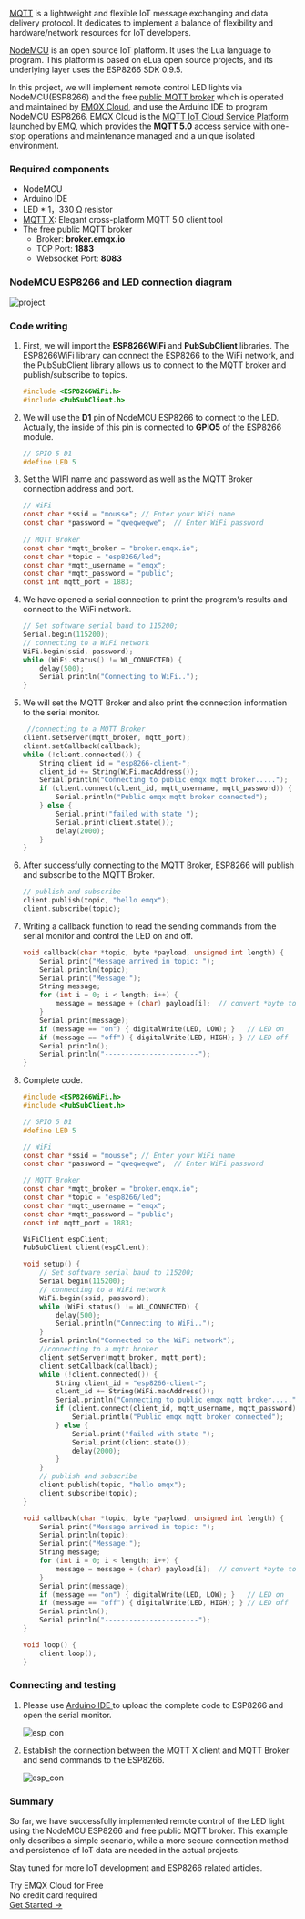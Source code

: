[MQTT](https://en.wikipedia.org/wiki/MQTT) is a lightweight and flexible IoT message exchanging and data delivery protocol. It dedicates to implement a balance of flexibility and hardware/network resources for IoT developers.

[NodeMCU](https://www.nodemcu.com/) is an open source IoT platform. It uses the Lua language to program. This platform is based on eLua open source projects, and its underlying layer uses the ESP8266 SDK 0.9.5.

In this project, we will implement remote control LED lights via NodeMCU(ESP8266) and the free [public MQTT broker](https://www.emqx.com/en/blog/popular-online-public-mqtt-brokers) which is operated and maintained by [EMQX Cloud](https://www.emqx.com/en/cloud), and use the Arduino IDE to program NodeMCU ESP8266. EMQX Cloud is the [MQTT IoT Cloud Service Platform](https://www.emqx.com/en/cloud) launched by EMQ, which provides the **MQTT 5.0** access service with one-stop operations and maintenance managed and a unique isolated environment.


### Required components

* NodeMCU
* Arduino IDE
* LED * 1，330 Ω resistor
* [MQTT X](https://mqttx.app/): Elegant cross-platform MQTT 5.0 client tool
* The free public MQTT broker
  - Broker:  **broker.emqx.io**
  - TCP Port:  **1883**
  - Websocket Port:  **8083**



### NodeMCU ESP8266 and LED connection diagram

![project](https://static.emqx.net/images/esp8266_control_led.png)



### Code writing

1. First, we will import the **ESP8266WiFi** and **PubSubClient** libraries. The ESP8266WiFi library can connect the ESP8266 to the WiFi network, and the PubSubClient library allows us to connect to the MQTT broker and publish/subscribe to topics.

   ```c
   #include <ESP8266WiFi.h>
   #include <PubSubClient.h>
   ```

2. We will use the **D1** pin of NodeMCU ESP8266 to connect to the LED. Actually, the inside of this pin is connected to **GPIO5** of the ESP8266 module.

   ```c
   // GPIO 5 D1
   #define LED 5
   ```

3. Set the WIFI name and password as well as the MQTT Broker connection address and port.

   ```c
   // WiFi
   const char *ssid = "mousse"; // Enter your WiFi name
   const char *password = "qweqweqwe";  // Enter WiFi password
    
   // MQTT Broker
   const char *mqtt_broker = "broker.emqx.io";
   const char *topic = "esp8266/led";
   const char *mqtt_username = "emqx";
   const char *mqtt_password = "public";
   const int mqtt_port = 1883;
   ```

4. We have opened a serial connection to print the program's results and connect to the WiFi network.

   ```c
   // Set software serial baud to 115200;
   Serial.begin(115200);
   // connecting to a WiFi network
   WiFi.begin(ssid, password);
   while (WiFi.status() != WL_CONNECTED) {
       delay(500);
       Serial.println("Connecting to WiFi..");
   }
   ```

5. We will set the MQTT Broker and also print the connection information to the serial monitor.

   ```c
    //connecting to a MQTT Broker
   client.setServer(mqtt_broker, mqtt_port);
   client.setCallback(callback);
   while (!client.connected()) {
       String client_id = "esp8266-client-";
       client_id += String(WiFi.macAddress());
       Serial.println("Connecting to public emqx mqtt broker.....");
       if (client.connect(client_id, mqtt_username, mqtt_password)) {
           Serial.println("Public emqx mqtt broker connected");
       } else {
           Serial.print("failed with state ");
           Serial.print(client.state());
           delay(2000);
       }
   }
   ```

6. After successfully connecting to the MQTT Broker, ESP8266 will publish and subscribe to the MQTT Broker.

   ```c
   // publish and subscribe
   client.publish(topic, "hello emqx");
   client.subscribe(topic);
   ```

7. Writing a callback function to read the sending commands from the serial monitor and control the LED on and off.

   ```c
   void callback(char *topic, byte *payload, unsigned int length) {
       Serial.print("Message arrived in topic: ");
       Serial.println(topic);
       Serial.print("Message:");
       String message;
       for (int i = 0; i < length; i++) {
           message = message + (char) payload[i];  // convert *byte to string
       }
       Serial.print(message);
       if (message == "on") { digitalWrite(LED, LOW); }   // LED on
       if (message == "off") { digitalWrite(LED, HIGH); } // LED off
       Serial.println();
       Serial.println("-----------------------");
   }
   ```

8. Complete code.

   ```c
   #include <ESP8266WiFi.h>
   #include <PubSubClient.h>
   
   // GPIO 5 D1
   #define LED 5
   
   // WiFi
   const char *ssid = "mousse"; // Enter your WiFi name
   const char *password = "qweqweqwe";  // Enter WiFi password
   
   // MQTT Broker
   const char *mqtt_broker = "broker.emqx.io";
   const char *topic = "esp8266/led";
   const char *mqtt_username = "emqx";
   const char *mqtt_password = "public";
   const int mqtt_port = 1883;
   
   WiFiClient espClient;
   PubSubClient client(espClient);
   
   void setup() {
       // Set software serial baud to 115200;
       Serial.begin(115200);
       // connecting to a WiFi network
       WiFi.begin(ssid, password);
       while (WiFi.status() != WL_CONNECTED) {
           delay(500);
           Serial.println("Connecting to WiFi..");
       }
       Serial.println("Connected to the WiFi network");
       //connecting to a mqtt broker
       client.setServer(mqtt_broker, mqtt_port);
       client.setCallback(callback);
       while (!client.connected()) {
           String client_id = "esp8266-client-";
           client_id += String(WiFi.macAddress());
           Serial.println("Connecting to public emqx mqtt broker.....");
           if (client.connect(client_id, mqtt_username, mqtt_password)) {
               Serial.println("Public emqx mqtt broker connected");
           } else {
               Serial.print("failed with state ");
               Serial.print(client.state());
               delay(2000);
           }
       }
       // publish and subscribe
       client.publish(topic, "hello emqx");
       client.subscribe(topic);
   }
   
   void callback(char *topic, byte *payload, unsigned int length) {
       Serial.print("Message arrived in topic: ");
       Serial.println(topic);
       Serial.print("Message:");
       String message;
       for (int i = 0; i < length; i++) {
           message = message + (char) payload[i];  // convert *byte to string
       }
       Serial.print(message);
       if (message == "on") { digitalWrite(LED, LOW); }   // LED on
       if (message == "off") { digitalWrite(LED, HIGH); } // LED off
       Serial.println();
       Serial.println("-----------------------");
   }
   
   void loop() {
       client.loop();
   }
   ```



### Connecting and testing

1. Please use [Arduino IDE ](<https://www.arduino.cc/en/Main/Software>) to upload the complete code to ESP8266 and open the serial monitor.

   ![esp_con](https://static.emqx.net/images/esp8266_connect_ssuccessful.png)

2. Establish the connection between the MQTT X client and MQTT Broker and send commands to the ESP8266.

   ![esp_con](https://static.emqx.net/images/esp8266_control_led_publish.png)



### Summary

So far, we have successfully implemented remote control of the LED light using the NodeMCU ESP8266 and free public MQTT broker. This example only describes a simple scenario, while a more secure connection method and persistence of IoT data are needed in the actual projects.

Stay tuned for more IoT development and ESP8266 related articles.


<section class="promotion">
    <div>
        Try EMQX Cloud for Free
        <div class="is-size-14 is-text-normal has-text-weight-normal">No credit card required</div>
    </div>
    <a href="https://www.emqx.com/en/signup?continue=https://cloud-intl.emqx.com/console/deployments/0?oper=new" class="button is-gradient px-5">Get Started →</a >
</section>
